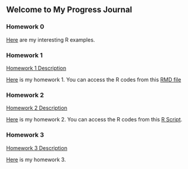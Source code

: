 ## Welcome to My Progress Journal

### Homework 0

[Here](https://bu-ie-582.github.io/fall20-fatmadumlupinar/files/example_homework_0.html) are my interesting R examples.

### Homework 1

[Homework 1 Description](https://bu-ie-582.github.io/fall20-fatmadumlupinar/files/HW1/IE582_Fall20_Homework1.pdf) 

[Here](https://bu-ie-582.github.io/fall20-fatmadumlupinar/files/HW1/IE582_HW1.html) is my homework 1. You can access the R codes from this [RMD file](https://bu-ie-582.github.io/fall20-fatmadumlupinar/files/HW1/IE582_HW1.Rmd)
 
### Homework 2
 
[Homework 2 Description](https://bu-ie-582.github.io/fall20-fatmadumlupinar/files/HW2/IE582_Fall20_Homework2.pdf) 
 
[Here](https://bu-ie-582.github.io/fall20-fatmadumlupinar/files/HW2/IE582_HW2.html) is my homework 2. You can access the R codes from this [R Script](https://bu-ie-582.github.io/fall20-fatmadumlupinar/files/HW2/HW2.R).

### Homework 3

[Homework 3 Description](https://bu-ie-582.github.io/fall20-fatmadumlupinar/files/HW3/IE582_Fall2020_Homework3.pdf) 
 
[Here](https://bu-ie-582.github.io/fall20-fatmadumlupinar/files/HW3/IE582_HW3.html) is my homework 3.
